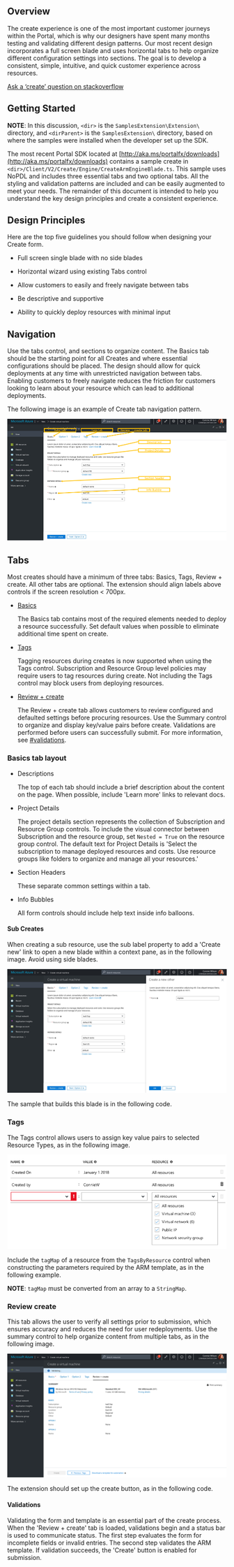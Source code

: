 
<a name="overview"></a>
## Overview

The create experience is one of the most important customer journeys within the Portal, which is why our designers  have spent many months testing and validating different design patterns.    Our most recent design incorporates a full screen blade and uses horizontal tabs to help organize different configuration settings into sections.  The goal is to develop a consistent, simple, intuitive, and quick customer experience across resources. 

[Ask a ‘create’ question on stackoverflow](https://stackoverflow.microsoft.com/questions/tagged/ibiza-create)

<a name="getting-started"></a>
## Getting Started

**NOTE**: In this discussion, `<dir>` is the `SamplesExtension\Extension\` directory, and  `<dirParent>`  is the `SamplesExtension\` directory, based on where the samples were installed when the developer set up the SDK. 

The  most recent Portal SDK located at [http://aka.ms/portalfx/downloads](http://aka.ms/portalfx/downloads) contains a sample create in `<dir>/Client/V2/Create/Engine/CreateArmEngineBlade.ts`. This sample uses NoPDL and includes three essential tabs and two optional tabs.  All the styling and validation patterns are included and can be easily augmented to meet your needs.  The remainder of this document is intended to help you understand the key design principles and create a consistent experience.

<a name="design-principles"></a>
## Design Principles

Here are the top five guidelines you should follow when designing your Create form.

* Full screen single blade with no side blades

* Horizontal wizard using existing Tabs control

* Allow customers to easily and freely navigate between tabs

* Be descriptive and supportive

* Ability to quickly deploy resources with minimal input

<a name="navigation"></a>
## Navigation

Use the tabs control, and sections to organize content.  The Basics tab should be the starting point for all Creates and where essential configurations should be placed.    The design should allow for quick deployments at any time with unrestricted navigation between tabs.  Enabling customers to freely navigate reduces the friction for customers looking to learn about your resource which can lead to additional deployments.  

The following image is an example of Create tab navigation pattern.

![alt-text](../media/top-extensions-create/createTabNavigation.png "Tab navigation pattern")

<a name="tabs"></a>
## Tabs

Most creates should have a minimum of three tabs: Basics, Tags, Review + create.  All other tabs are optional. The extension should align labels above controls if the screen resolution < 700px.

* [Basics](#basics-tab-layout)

    The Basics tab contains most of the required elements needed to deploy a resource successfully.   Set default values when possible to eliminate additional time spent on create.
	
* [Tags](#tags)
    
    Tagging resources during creates is now supported when using the Tags control.  Subscription and Resource Group level policies may require users to tag resources during create.  Not including the Tags control may block users from deploying resources.
	
* [Review + create](#review-create)

    The Review + create tab allows customers to review configured and defaulted settings before procuring resources.  Use the Summary control to organize and display key/value pairs before create.  Validations are performed before users can successfully submit.  For more information, see [#validations](#validations). 

<a name="tabs-basics-tab-layout"></a>
### Basics tab layout

* Descriptions
    
    The top of each tab should include a brief description about the content on the page.  When possible,  include 'Learn more' links to relevant docs.
	
* Project Details

    The project details section represents the collection of Subscription and Resource Group controls.  To include the visual connector between Subscription and the resource group, set `Nested = True` on the resource group control.  The default text for Project Details is 'Select the subscription to manage deployed resources and costs. Use resource groups like folders to organize and manage all your resources.'
	
* Section Headers

    These separate common settings within a tab.

* Info Bubbles

    All form controls should include help text inside info balloons.

<a name="tabs-basics-tab-layout-sub-creates"></a>
#### Sub Creates

When creating a sub resource, use the sub label property to add a 'Create new' link to open a new blade within a context pane, as in the following image.   Avoid using side blades.

![alt-text](../media/top-extensions-create/subCreate.png "Sub-create context pane")

The sample that builds this blade  is in the following code.

<!--
Un-comment this when the new code source is available.

gitdown": "include-section", "file": "../Samples/SamplesExtension/Extension/Client/V2/Create/Engine/CreateArmEngineBlade.ts", "section": "docs#SubCreate"}
-->

<a name="tabs-tags"></a>
### Tags

The Tags control allows users to assign key value pairs to selected Resource Types, as in the following image.

![alt-text](../media/top-extensions-create/tags.png "Tags control")

Include the `tagMap` of a resource from the `TagsByResource` control when constructing the parameters required by the ARM template, as in the following example.

<!--
Un-comment this when the new code source is available.

gitdown": "include-section", "file": "../Samples/SamplesExtension/Extension/Client/V2/Create/Engine/CreateArmEngineBlade.ts", "section": "docs#AddTagMapToARMParameters"}
-->

**NOTE**:  `tagMap` must be converted from an array to a `StringMap`.

<a name="tabs-review-create"></a>
### Review create

This tab allows the user to verify all settings prior to submission, which ensures accuracy and reduces the need for user redeployments.  Use the summary control to help organize content from multiple tabs, as in the following image.

![alt-text](../media/top-extensions-create/reviewCreate.png "Review + create tab")
	
The extension should set up the create button, as in the following code.
	
<!--
    Un-comment this when the new code source is available.

gitdown": "include-section", "file": "../Samples/SamplesExtension/Extension/Client/V2/Create/Engine/CreateArmEngineBlade.ts", "section": "docs#CreateButton"}
-->

<a name="tabs-review-create-validations"></a>
#### Validations

Validating the form and template is an essential part of the create process.  When the 'Review + create' tab is loaded, validations begin and a status bar is used to communicate status.  The first step evaluates the form for incomplete fields or invalid entries.  The second step validates the ARM template.   If validation succeeds, the 'Create' button is enabled for submission.


